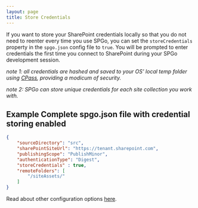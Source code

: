 ```yaml
---
layout: page
title: Store Credentials
---
```

If you want to store your SharePoint credentials locally so that you do not need to reenter every time you use SPGo, you can set the `storeCredentials` property in the `spgo.json` config file to `true`. You will be prompted to enter credentials the first time you connect to SharePoint during your SPGo development session.

_note 1: all credentials are hashed and saved to your OS' local temp folder using [CPass](https://www.npmjs.com/package/cpass), providing a modicum of security._

_note 2: SPGo can store unique credentials for each site collection you work with._

## Example Complete spgo.json file with credential storing enabled

``` json
{
    "sourceDirectory": "src",
    "sharePointSiteUrl": "https://tenant.sharepoint.com",
    "publishingScope": "PublishMinor",
    "authenticationType": "Digest",
    "storeCredentials" : true,
    "remoteFolders": [
        "/siteAssets/"
    ]
}
```

Read about other configuration options [here](/spgo/general/config-options).
